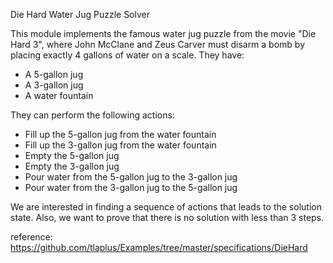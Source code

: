 Die Hard Water Jug Puzzle Solver

This module implements the famous water jug puzzle from the movie "Die Hard 3",
where John McClane and Zeus Carver must disarm a bomb by placing exactly 4 gallons
of water on a scale. They have:
- A 5-gallon jug
- A 3-gallon jug
- A water fountain

They can perform the following actions:
- Fill up the 5-gallon jug from the water fountain
- Fill up the 3-gallon jug from the water fountain
- Empty the 5-gallon jug
- Empty the 3-gallon jug
- Pour water from the 5-gallon jug to the 3-gallon jug
- Pour water from the 3-gallon jug to the 5-gallon jug

We are interested in finding a sequence of actions that leads to the solution state.
Also, we want to prove that there is no solution with less than 3 steps.


reference: https://github.com/tlaplus/Examples/tree/master/specifications/DieHard